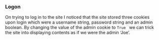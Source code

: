 ###	Logon

On trying to log in to the site I noticed that the site stored three cookies upon login which were a username string, password string and an admin boolean. By changing the value of the admin cookie to `True ` we can trick the site into displaying contents as if we were the admin ‘Joe’. 


